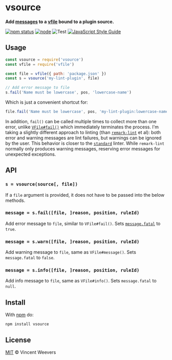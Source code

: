 # vsource

**Add [messages](https://github.com/vfile/vfile-message) to a [vfile](https://github.com/vfile/vfile) bound to a plugin source.**

[![npm status](http://img.shields.io/npm/v/vsource.svg)](https://www.npmjs.org/package/vsource)
[![node](https://img.shields.io/node/v/vsource.svg)](https://www.npmjs.org/package/vsource)
![Test](https://github.com/vweevers/vsource/workflows/Test/badge.svg?branch=main)
[![JavaScript Style Guide](https://img.shields.io/badge/code_style-standard-brightgreen.svg)](https://standardjs.com)

## Usage

```js
const vsource = require('vsource')
const vfile = require('vfile')

const file = vfile({ path: 'package.json' })
const s = vsource('my-lint-plugin', file)

// Add error message to file
s.fail('Name must be lowercase', pos, 'lowercase-name')
```

Which is just a convenient shortcut for:

```js
file.fail('Name must be lowercase', pos, 'my-lint-plugin:lowercase-name')
```

In addition, `fail()` can be called multiple times to collect more than one error, unlike [`VFile#fail()`](https://github.com/vfile/vfile#vfilefailreason-position-origin) which immediately terminates the process. I'm taking a slightly different approach to linting (than [`remark-lint`](https://github.com/remarkjs/remark-lint) et al): both error and warning messages are lint failures, but warnings can be ignored by the user. This behavior is closer to the [`standard`](https://github.com/standard/standard) linter. While `remark-lint` normally only produces warning messages, reserving error messages for unexpected exceptions.

## API

### `s = vsource(source[, file])`

If a `file` argument is provided, it does not have to be passed into the below methods.

### `message = s.fail([file, ]reason, position, ruleId)`

Add error message to `file`, similar to `VFile#fail()`. Sets [`message.fatal`](https://github.com/vfile/vfile-message#fatal) to `true`.

### `message = s.warn([file, ]reason, position, ruleId)`

Add warning message to `file`, same as `VFile#message()`. Sets `message.fatal` to `false`.

### `message = s.info([file, ]reason, position, ruleId)`

Add info message to `file`, same as `VFile#info()`. Sets `message.fatal` to `null`.

## Install

With [npm](https://npmjs.org) do:

```
npm install vsource
```

## License

[MIT](LICENSE) © Vincent Weevers
